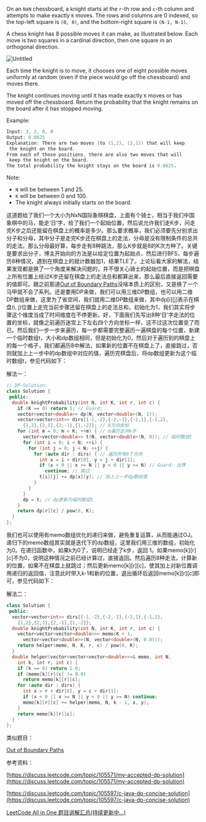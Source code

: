 On an `N`x`N` chessboard, a knight starts at the `r`-th row and `c`-th column and attempts to make exactly `K` moves. The rows and columns are 0 indexed, so the top-left square is `(0, 0)`, and the bottom-right square is `(N-1, N-1)`.

A chess knight has 8 possible moves it can make, as illustrated below. Each move is two squares in a cardinal direction, then one square in an orthogonal direction.

![Untitled](https://prod-files-secure.s3.us-west-2.amazonaws.com/bfd53194-dc1b-48fe-b468-4b8f0627c3d5/9911b0fd-6f3d-44eb-96aa-a27e6b8cdd95/Untitled.png)

Each time the knight is to move, it chooses one of eight possible moves uniformly at random (even if the piece would go off the chessboard) and moves there.

The knight continues moving until it has made exactly `K` moves or has moved off the chessboard. Return the probability that the knight remains on the board after it has stopped moving.

Example:

```cpp
Input: 3, 2, 0, 0
Output: 0.0625
Explanation: There are two moves (to (1,2), (2,1)) that will keep
 the knight on the board.
From each of those positions, there are also two moves that will
 keep the knight on the board.
The total probability the knight stays on the board is 0.0625.
```

Note:

- `N` will be between 1 and 25.
- `K` will be between 0 and 100.
- The knight always initially starts on the board.

这道题给了我们一个大小为NxN国际象棋棋盘，上面有个骑士，相当于我们中国象棋中的马，能走‘日’字，给了我们一个起始位置，然后说允许我们走K步，问走完K步之后还能留在棋盘上的概率是多少。那么要求概率，我们必须要先分别求出分子和分母，其中分子是走完K步还在棋盘上的走法，分母是没有限制条件的总共的走法。那么分母最好算，每步走有8种跳法，那么K步就是8的K次方种了。关键是要求出分子，博主开始向的方法是以给定位置为起始点，然后进行BFS，每步遍历8种情况，遇到在棋盘上的就计数器加1，结果TLE了。上论坛看大家的解法，结果发现都是换了一个角度来解决问题的，并不很关心骑士的起始位置，而是把棋盘上所有位置上经过K步还留在棋盘上的走法总和都算出来，那么最后直接返回需要的值即可。跟之前那道[Out of Boundary Paths](http://www.cnblogs.com/grandyang/p/6927921.html)没啥本质上的区别，又是换了一个马甲就不会了系列。还是要用DP来做，我们可以用三维DP数组，也可以用二维DP数组来做，这里为了省空间，我们就用二维DP数组来做，其中dp\[i\]\[j\]表示在棋盘(i, j)位置上走完当前步骤还留在棋盘上的走法总和，初始化为1，我们其实将步骤这个维度当成了时间维度在不停更新。好，下面我们先写出8种‘日’字走法的位置的坐标，就像之前遍历迷宫上下左右四个方向坐标一样，这不过这次位置变了而已。然后我们一步一步来遍历，每一步都需要完整遍历一遍棋盘的每个位置，新建一个临时数组t，大小和dp数组相同，但是初始化为0，然后对于遍历到的棋盘上的每一个格子，我们都遍历8中解法，如果新的位置不在棋盘上了，直接跳过，否则就加上上一步中的dp数组中对应的值，遍历完棋盘后，将dp数组更新为这个临时数组t，参见代码如下：

解法一：

```cpp
// DP-Solution:
class Solution {
 public:
  double knightProbability(int N, int K, int r, int c) {
    if (K == 0) return 1; // Guard:
    vector<vector<double>> dp(N, vector<double>(N, 1));
    vector<vector<int>> dirs{{-1,-2},{-2,-1},{-2,1},{-1,2},
      {1,2},{2,1},{2,-1},{1,-2}}; // 8方向坐标
    for (int m = 0; m < K; ++m) { // m遍历总共k步
      vector<vector<double>> t(N, vector<double>(N, 0)); // 临时数组t
      for (int i = 0; i < N; ++i) {
        for (int j = 0; j < N; ++j) {
          for (auto dir : dirs) { // 遍历所有8个方向
            int x = i + dir[0], y = j + dir[1];
            if (x < 0 || x >= N || y < 0 || y >= N) // Guard: 出界
              continue; // 跳过
            t[i][j] += dp[x][y]; // 加上上一步dp数组值
          }
        }
      }
      dp = t; // dp更新为临时数组t
    }
    return dp[r][c] / pow(8, K);
  }
};
```

我们也可以使用有memo数组优化的递归来做，避免重复运算，从而能通过OJ。递归下的memo数组其实就是迭代下的dp数组，这里我们用三维的数组，初始化为0。在递归函数中，如果k为0了，说明已经走了k步，返回 1。如果memo\[k\]\[r\]\[c\]不为0，说明这种情况之前已经计算过，直接返回。然后遍历8种走法，计算新的位置，如果不在棋盘上就跳过；然后更新memo\[k\]\[r\]\[c\]，使其加上对新位置调用递归的返回值，注意此时带入k-1和新的位置，退出循环后返回memo\[k\]\[r\]\[c\]即可，参见代码如下：

解法二：

```cpp
class Solution {
 public:
  vector<vector<int>> dirs{{-1,-2},{-2,-1},{-2,1},{-1,2},
    {1,2},{2,1},{2,-1},{1,-2}};
  double knightProbability(int N, int K, int r, int c) {
    vector<vector<vector<double>>> memo(K + 1,
      vector<vector<double>>(N, vector<double>(N, 0.0)));
    return helper(memo, N, K, r, c) / pow(8, K);
  }
  double helper(vector<vector<vector<double>>>& memo, int N,
    int k, int r, int c) {
    if (k == 0) return 1.0;
    if (memo[k][r][c] != 0.0)
      return memo[k][r][c];
    for (auto dir : dirs) {
      int x = r + dir[0], y = c + dir[1];
      if (x < 0 || x >= N || y < 0 || y >= N) continue;
      memo[k][r][c] += helper(memo, N, k - 1, x, y);
    }
    return memo[k][r][c];
  }
};
```

类似题目：

[Out of Boundary Paths](http://www.cnblogs.com/grandyang/p/6927921.html)

参考资料：

[https://discuss.leetcode.com/topic/105571/my-accepted-dp-solution](https://discuss.leetcode.com/topic/105571/my-accepted-dp-solution)

[https://discuss.leetcode.com/topic/105597/c-java-dp-concise-solution](https://discuss.leetcode.com/topic/105597/c-java-dp-concise-solution)

[LeetCode All in One 题目讲解汇总(持续更新中...)](http://www.cnblogs.com/grandyang/p/4606334.html)
